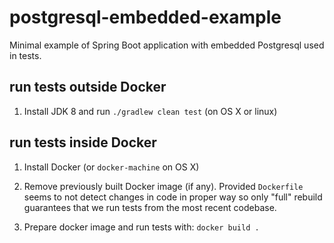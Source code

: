 postgresql-embedded-example
===========================

Minimal example of Spring Boot application with embedded
Postgresql used in tests.

run tests outside Docker
------------------------

1. Install JDK 8 and run `./gradlew clean test`
   (on OS X or linux)

run tests inside Docker
-----------------------

1. Install Docker (or `docker-machine` on OS X)

2. Remove previously built Docker image (if any). 
   Provided `Dockerfile` seems to not detect changes in
   code in proper way so only "full" rebuild guarantees
   that we run tests from the most recent codebase.
   
3. Prepare docker image and run tests with: `docker build .`

